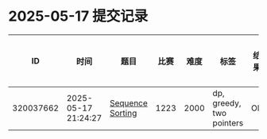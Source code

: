 # 2025-05-17 提交记录

 | ID | 时间 | 题目 | 比赛 | 难度 | 标签 | 结果 | 测试用例 | 运行时间 | 内存消耗 |
 |----|------|-----|-----|------|-----|------|---------|--------|----------|
 | 320037662 | 2025-05-17  21:24:27 | [Sequence Sorting](https://codeforces.com/problemset/problem/1223/D) | 1223 | 2000 | dp, greedy, two pointers | OK | 40 | 249ms | 1100KB |